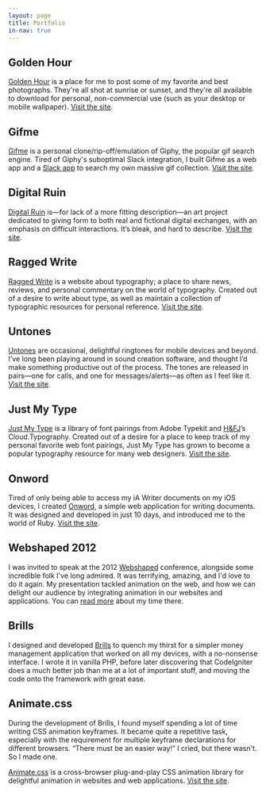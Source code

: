 ```yaml
---
layout: page
title: Portfolio
in-nav: true
---
```


## Golden Hour
[Golden Hour](https://goldenhour.photos) is a place for me to post some of my favorite and best photographs. They're all
shot at sunrise or sunset, and they're all available to download for personal, non-commercial use (such as your desktop
or mobile wallpaper). [Visit the site](https://goldenhour.photos).

## Gifme
[Gifme](https://gif.daneden.me) is a personal clone/rip-off/emulation of Giphy, the popular gif search engine. Tired of
Giphy's suboptimal Slack integration, I built Gifme as a web app and a [Slack app](https://gif.daneden.me/slack) to
search my own massive gif collection. [Visit the site](https://gif.daneden.me).

## Digital Ruin
[Digital Ruin](http://digitalru.in/) is—for lack of a more fitting description—an art project dedicated to giving form
to both real and fictional digital exchanges, with an emphasis on difficult interactions. It’s bleak, and hard to
describe. [Visit the site](http://digitalru.in/).

## Ragged Write
[Ragged Write](http://raggedwrite.net) is a website about typography; a place to share news, reviews, and personal
commentary on the world of typography. Created out of a desire to write about type, as well as maintain a collection of
typographic resources for personal reference. [Visit the site](http://raggedwrite.net).

## Untones
[Untones](http://unton.es/) are occasional, delightful ringtones for mobile devices and beyond. I’ve long been playing
around in sound creation software, and thought I’d make something productive out of the process. The tones are released
in pairs—one for calls, and one for messages/alerts—as often as I feel like it. [Visit the site](http://unton.es).

## Just My Type
[Just My Type](http://justmytype.co) is a library of font pairings from Adobe Typekit and [H&FJ](class:caps)’s
Cloud.Typography. Created out of a desire for a place to keep track of my personal favorite web font pairings, Just My
Type has grown to become a popular typography resource for many web designers. [Visit the site](http://justmytype.co).


## Onword
Tired of only being able to access my iA Writer documents on my iOS devices, I created [Onword](http://onword.co), a
simple web application for writing documents. It was designed and developed in just 10 days, and introduced me to the
world of Ruby. [Visit the site](http://onword.co).


## Webshaped 2012
I was invited to speak at the 2012 [Webshaped](http://webshaped.fi) conference, alongside some incredible folk I've
long admired. It was terrifying, amazing, and I'd love to do it again. My presentation tackled animation on the web,
and how we can delight our audience by integrating animation in our websites and applications. You can
[read more](/2012/05/18/i-have-no-idea-what-im-doing/) about my time there.


## Brills
I designed and developed [Brills](http://brills.me) to quench my thirst for a simpler money management application that
worked on all my devices, with a no-nonsense interface. I wrote it in vanilla PHP, before later discovering that
CodeIgniter does a much better job than me at a lot of important stuff, and moving the code onto the framework with
great ease.


## Animate.css
During the development of Brills, I found myself spending a lot of time writing CSS animation keyframes. It became quite
a repetitive task, especially with the requirement for multiple keyframe declarations for different browsers. “There
must be an easier way!” I cried, but there wasn't. So I made one.

[Animate.css](http://daneden.me/animate) is a cross-browser plug-and-play CSS animation library for delightful animation
in websites and web applications. [Visit the site](http://daneden.me/animate).
